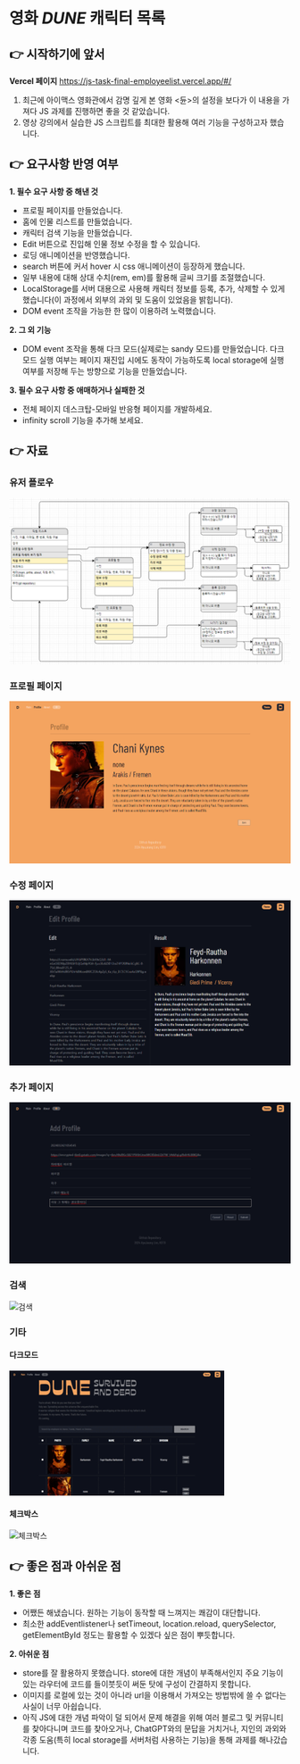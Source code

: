 # **영화 *DUNE* 캐릭터 목록**

## 👉 **시작하기에 앞서**

**Vercel 페이지**
https://js-task-final-employeelist.vercel.app/#/

1. 최근에 아이맥스 영화관에서 감명 깊게 본 영화 <듄>의 설정을 보다가 이 내용을 가져다 JS 과제를 진행하면 좋을 것 같았습니다.
2. 영상 강의에서 실습한 JS 스크립트를 최대한 활용해 여러 기능을 구성하고자 했습니다.

## 👉 **요구사항 반영 여부**

**1. 필수 요구 사항 중 해낸 것**
- 프로필 페이지를 만들었습니다.
- 홈에 인물 리스트를 만들었습니다.
- 캐릭터 검색 기능을 만들었습니다.
- Edit 버튼으로 진입해 인물 정보 수정을 할 수 있습니다.
- 로딩 애니메이션을 반영했습니다.
- search 버튼에 커서 hover 시 css 애니메이션이 등장하게 했습니다.
- 일부 내용에 대해 상대 수치(rem, em)를 활용해 글씨 크기를 조절했습니다.
- LocalStorage를 서버 대용으로 사용해 캐릭터 정보를 등록, 추가, 삭제할 수 있게 했습니다(이 과정에서 외부의 과외 및 도움이 있었음을 밝힙니다).
- DOM event 조작을 가능한 한 많이 이용하려 노력했습니다.

**2. 그 외 기능**
- DOM event 조작을 통해 다크 모드(실제로는 sandy 모드)를 만들었습니다. 다크 모드 실행 여부는 페이지 재진입 시에도 동작이 가능하도록 local storage에 실행 여부를 저장해 두는 방향으로 기능을 만들었습니다.

**3. 필수 요구 사항 중 애매하거나 실패한 것**
- 전체 페이지 데스크탑-모바일 반응형 페이지를 개발하세요.
- infinity scroll 기능을 추가해 보세요.

## 👉 **자료**

### 유저 플로우 ###
![유저플로우](./image/user_flow.png)

### 프로필 페이지 ###
![프로필](./image/profile_page.png)

### 수정 페이지 ###
![수정](./image/edit_page.png)

### 추가 페이지 ###
![추가](./image/add_profile_page.png)

### 검색 ###
![검색](./image/search.gif)

### 기타 ###

#### 다크모드 ####
![다크모드](./image/snady_mode.gif)

#### 체크박스 ####
![체크박스](./image/checkbox.gif)


## 👉 **좋은 점과 아쉬운 점**

**1. 좋은 점**
- 어쨌든 해냈습니다. 원하는 기능이 동작할 때 느껴지는 쾌감이 대단합니다.
- 최소한 addEventlistener나 setTimeout, location.reload, querySelector, getElementById 정도는 활용할 수 있겠다 싶은 점이 뿌듯합니다.

**2. 아쉬운 점**
- store를 잘 활용하지 못했습니다. store에 대한 개념이 부족해서인지 주요 기능이 있는 라우터에 코드를 들이붓듯이 써둔 탓에 구성이 간결하지 못합니다.
- 이미지를 로컬에 있는 것이 아니라 url을 이용해서 가져오는 방법밖에 쓸 수 없다는 사실이 너무 아쉽습니다.
- 아직 JS에 대한 개념 파악이 덜 되어서 문제 해결을 위해 여러 블로그 및 커뮤니티를 찾아다니며 코드를 찾아오거나, ChatGPT와의 문답을 거치거나, 지인의 과외와 각종 도움(특히 local storage를 서버처럼 사용하는 기능)을 통해 과제를 해나갔습니다.
